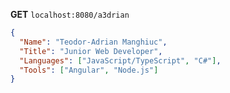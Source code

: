 <b>GET</b> ```localhost:8080/a3drian```

```json
{
  "Name": "Teodor-Adrian Manghiuc",
  "Title": "Junior Web Developer",
  "Languages": ["JavaScript/TypeScript", "C#"],
  "Tools": ["Angular", "Node.js"]
}
```

<!--
**a3drian/a3drian** is a ✨ _special_ ✨ repository because its `README.md` (this file) appears on your GitHub profile.

Here are some ideas to get you started:

- 🔭 I’m currently working on ...
- 🌱 I’m currently learning ...
- 👯 I’m looking to collaborate on ...
- 🤔 I’m looking for help with ...
- 💬 Ask me about ...
- 📫 How to reach me: ...
- 😄 Pronouns: ...
- ⚡ Fun fact: ...
-->
